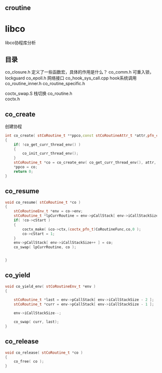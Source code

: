 ## croutine


# libco
libco协程库分析

## 目录
co_closure.h 定义了一些函数宏，具体的作用是什么？
co_comm.h 可重入锁，lockguard
co_epoll.h 网络接口
co_hook_sys_call.cpp hook系统调用
co_routine_inner.h
co_routine_specific.h


coctx_swap.S 栈切换
co_routine.h  
coctx.h  


## co_create
创建协程
```c++
int co_create( stCoRoutine_t **ppco,const stCoRoutineAttr_t *attr,pfn_co_routine_t pfn,void *arg )
{
	if( !co_get_curr_thread_env() ) 
	{
		co_init_curr_thread_env();
	}
	stCoRoutine_t *co = co_create_env( co_get_curr_thread_env(), attr, pfn,arg );
	*ppco = co;
	return 0;
}
```

## co_resume
```c++
void co_resume( stCoRoutine_t *co )
{
	stCoRoutineEnv_t *env = co->env;
	stCoRoutine_t *lpCurrRoutine = env->pCallStack[ env->iCallStackSize - 1 ];
	if( !co->cStart )
	{
		coctx_make( &co->ctx,(coctx_pfn_t)CoRoutineFunc,co,0 );
		co->cStart = 1;
	}
	env->pCallStack[ env->iCallStackSize++ ] = co;
	co_swap( lpCurrRoutine, co );


}
```

## co_yield
```c++
void co_yield_env( stCoRoutineEnv_t *env )
{
	
	stCoRoutine_t *last = env->pCallStack[ env->iCallStackSize - 2 ];
	stCoRoutine_t *curr = env->pCallStack[ env->iCallStackSize - 1 ];

	env->iCallStackSize--;

	co_swap( curr, last);
}
```

## co_release
```c++
void co_release( stCoRoutine_t *co )
{
    co_free( co );
}
```